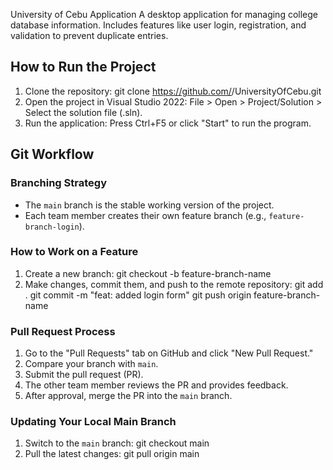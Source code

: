 University of Cebu Application
A desktop application for managing college database information. Includes features like user login, 
registration, and validation to prevent duplicate entries.

## How to Run the Project
1. Clone the repository:
   git clone https://github.com/<your-username>/UniversityOfCebu.git
2. Open the project in Visual Studio 2022:
   File > Open > Project/Solution > Select the solution file (.sln).
3. Run the application:
   Press Ctrl+F5 or click "Start" to run the program.

## Git Workflow
### Branching Strategy
- The `main` branch is the stable working version of the project.
- Each team member creates their own feature branch (e.g., `feature-branch-login`).

### How to Work on a Feature
1. Create a new branch:
   git checkout -b feature-branch-name
2. Make changes, commit them, and push to the remote repository:
   git add .
   git commit -m "feat: added login form"
   git push origin feature-branch-name

### Pull Request Process
1. Go to the "Pull Requests" tab on GitHub and click "New Pull Request."
2. Compare your branch with `main`.
3. Submit the pull request (PR).
4. The other team member reviews the PR and provides feedback.
5. After approval, merge the PR into the `main` branch.

### Updating Your Local Main Branch
1. Switch to the `main` branch:
   git checkout main
2. Pull the latest changes:
   git pull origin main
